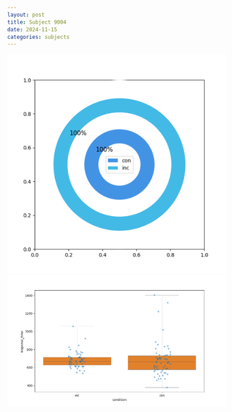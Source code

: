 ```yaml
---
layout: post
title: Subject 9004
date: 2024-11-15
categories: subjects
---
```


![](data/9004/run-18/9004_accuracy_by_condition.png)
![](data/9004/run-18/9004_rt.png)
